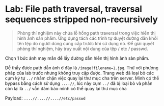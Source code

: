 # Lab: File path traversal, traversal sequences stripped non-recursively

> Phòng thí nghiệm này chứa lỗ hổng path traversal trong việc hiển thị hình ảnh sản phẩm. Ứng dụng tách các trình tự duyệt đường dẫn khỏi tên tệp do người dùng cung cấp trước khi sử dụng nó. Để giải quyết phòng thí nghiệm, hãy truy xuất nội dung của tệp / etc / passwd.

Chọn 1 bức ảnh may mắn để lấy đường dẫn hiển thị hình ảnh sản phẩm.

Dễ thấy được path dẫn ảnh ở đây là `/image?filename=1.jpg`. Thử với phương pháp của lab trước nhưng không truy cập được. Trang web đã loại bỏ các cụm ký tự `../` nhằm chặn việc quay lại thư mục cha trên server. Mình có thể bypass bằng cách sử dụng `....//`, lúc này cụm `../` đã bị loại bỏ và phần còn lại là `../` vẫn đảm bảo mình có thể quay lại thư mục cha

Payload: `....//....//....//etc/passwd`